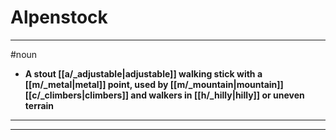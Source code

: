 # Alpenstock
---
#noun
- **A stout [[a/_adjustable|adjustable]] walking stick with a [[m/_metal|metal]] point, used by [[m/_mountain|mountain]] [[c/_climbers|climbers]] and walkers in [[h/_hilly|hilly]] or uneven terrain**
---
---
